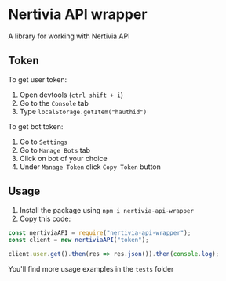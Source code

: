 # Nertivia API wrapper
A library for working with Nertivia API

## Token

To get user token:
1. Open devtools (`ctrl shift + i`)
2. Go to the `Console` tab
3. Type `localStorage.getItem("hauthid")`

To get bot token:
1. Go to `Settings`
2. Go to `Manage Bots` tab
3. Click on bot of your choice
4. Under `Manage Token` click `Copy Token` button

## Usage

1. Install the package using `npm i nertivia-api-wrapper`
2. Copy this code:

```js
const nertiviaAPI = require("nertivia-api-wrapper");
const client = new nertiviaAPI("token");

client.user.get().then(res => res.json()).then(console.log);
```

You'll find more usage examples in the `tests` folder

